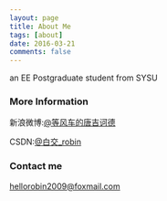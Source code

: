 ```yaml
---
layout: page
title: About Me
tags: [about]
date: 2016-03-21
comments: false
---
```


an EE Postgraduate student from SYSU

### More Information

新浪微博:[@等风车的唐吉诃德](http://weibo.com/1747740347/profile?topnav=1&wvr=6)

CSDN:[@白交_robin](http://blog.csdn.net/chendejiao?viewmode=contents)


### Contact me

[hellorobin2009@foxmail.com](mailto:email@domain.com)
